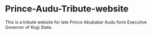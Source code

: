 # Prince-Audu-Tribute-website
This is a tribute website for late Prince Abubakar Audu form Executive Governor of Kogi State.
